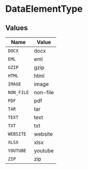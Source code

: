 # DataElementType


## Values

| Name       | Value      |
| ---------- | ---------- |
| `DOCX`     | docx       |
| `EML`      | eml        |
| `GZIP`     | gzip       |
| `HTML`     | html       |
| `IMAGE`    | image      |
| `NON_FILE` | non-file   |
| `PDF`      | pdf        |
| `TAR`      | tar        |
| `TEXT`     | text       |
| `TXT`      | txt        |
| `WEBSITE`  | website    |
| `XLSX`     | xlsx       |
| `YOUTUBE`  | youtube    |
| `ZIP`      | zip        |
